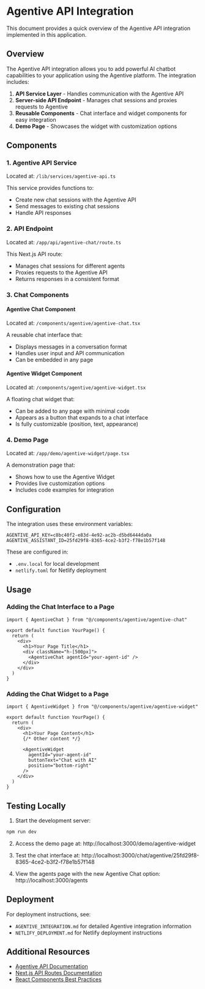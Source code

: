 # Agentive API Integration

This document provides a quick overview of the Agentive API integration implemented in this application.

## Overview

The Agentive API integration allows you to add powerful AI chatbot capabilities to your application using the Agentive platform. The integration includes:

1. **API Service Layer** - Handles communication with the Agentive API
2. **Server-side API Endpoint** - Manages chat sessions and proxies requests to Agentive
3. **Reusable Components** - Chat interface and widget components for easy integration
4. **Demo Page** - Showcases the widget with customization options

## Components

### 1. Agentive API Service

Located at: `/lib/services/agentive-api.ts`

This service provides functions to:
- Create new chat sessions with the Agentive API
- Send messages to existing chat sessions
- Handle API responses

### 2. API Endpoint

Located at: `/app/api/agentive-chat/route.ts`

This Next.js API route:
- Manages chat sessions for different agents
- Proxies requests to the Agentive API
- Returns responses in a consistent format

### 3. Chat Components

#### Agentive Chat Component

Located at: `/components/agentive/agentive-chat.tsx`

A reusable chat interface that:
- Displays messages in a conversation format
- Handles user input and API communication
- Can be embedded in any page

#### Agentive Widget Component

Located at: `/components/agentive/agentive-widget.tsx`

A floating chat widget that:
- Can be added to any page with minimal code
- Appears as a button that expands to a chat interface
- Is fully customizable (position, text, appearance)

### 4. Demo Page

Located at: `/app/demo/agentive-widget/page.tsx`

A demonstration page that:
- Shows how to use the Agentive Widget
- Provides live customization options
- Includes code examples for integration

## Configuration

The integration uses these environment variables:

```
AGENTIVE_API_KEY=c8bc40f2-e83d-4e92-ac2b-d5bd6444da0a
AGENTIVE_ASSISTANT_ID=25fd29f8-8365-4ce2-b3f2-f78e1b57f148
```

These are configured in:
- `.env.local` for local development
- `netlify.toml` for Netlify deployment

## Usage

### Adding the Chat Interface to a Page

```tsx
import { AgentiveChat } from "@/components/agentive/agentive-chat"

export default function YourPage() {
  return (
    <div>
      <h1>Your Page Title</h1>
      <div className="h-[500px]">
        <AgentiveChat agentId="your-agent-id" />
      </div>
    </div>
  )
}
```

### Adding the Chat Widget to a Page

```tsx
import { AgentiveWidget } from "@/components/agentive/agentive-widget"

export default function YourPage() {
  return (
    <div>
      <h1>Your Page Content</h1>
      {/* Other content */}
      
      <AgentiveWidget
        agentId="your-agent-id"
        buttonText="Chat with AI"
        position="bottom-right"
      />
    </div>
  )
}
```

## Testing Locally

1. Start the development server:

```bash
npm run dev
```

2. Access the demo page at: http://localhost:3000/demo/agentive-widget

3. Test the chat interface at: http://localhost:3000/chat/agentive/25fd29f8-8365-4ce2-b3f2-f78e1b57f148

4. View the agents page with the new Agentive Chat option: http://localhost:3000/agents

## Deployment

For deployment instructions, see:
- `AGENTIVE_INTEGRATION.md` for detailed Agentive integration information
- `NETLIFY_DEPLOYMENT.md` for Netlify deployment instructions

## Additional Resources

- [Agentive API Documentation](https://agentivehub.com/docs)
- [Next.js API Routes Documentation](https://nextjs.org/docs/api-routes/introduction)
- [React Components Best Practices](https://reactjs.org/docs/thinking-in-react.html)

